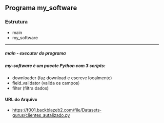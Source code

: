 Programa my_software
---------------------

### Estrutura
 - main
 - my_software
 
------------------------------------- 
    
    
##### main - executor do programa   
   
##### my-software é um pacote Python com 3 scripts:
 
 - downloader (faz download e escreve localmente)
 - field_validator (valida os campos)
 - filter (filtra dados)
 
 
#### URL do Arquivo 
- https://f001.backblazeb2.com/file/Datasets-gurus/clientes_autalizado.py